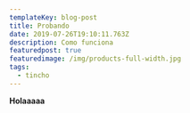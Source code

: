 ```yaml
---
templateKey: blog-post
title: Probando
date: 2019-07-26T19:10:11.763Z
description: Como funciona
featuredpost: true
featuredimage: /img/products-full-width.jpg
tags:
  - tincho
---
```

**Holaaaaa**
